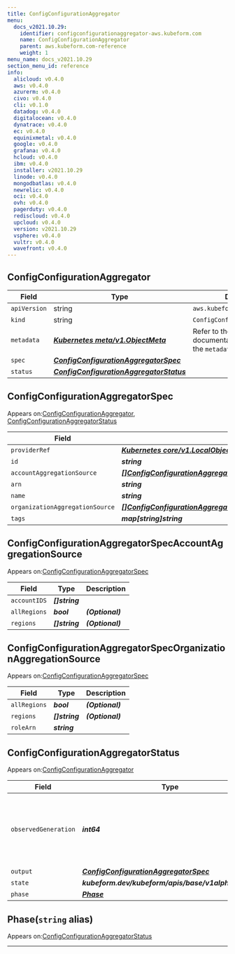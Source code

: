 ```yaml
---
title: ConfigConfigurationAggregator
menu:
  docs_v2021.10.29:
    identifier: configconfigurationaggregator-aws.kubeform.com
    name: ConfigConfigurationAggregator
    parent: aws.kubeform.com-reference
    weight: 1
menu_name: docs_v2021.10.29
section_menu_id: reference
info:
  alicloud: v0.4.0
  aws: v0.4.0
  azurerm: v0.4.0
  civo: v0.4.0
  cli: v0.1.0
  datadog: v0.4.0
  digitalocean: v0.4.0
  dynatrace: v0.4.0
  ec: v0.4.0
  equinixmetal: v0.4.0
  google: v0.4.0
  grafana: v0.4.0
  hcloud: v0.4.0
  ibm: v0.4.0
  installer: v2021.10.29
  linode: v0.4.0
  mongodbatlas: v0.4.0
  newrelic: v0.4.0
  oci: v0.4.0
  ovh: v0.4.0
  pagerduty: v0.4.0
  rediscloud: v0.4.0
  upcloud: v0.4.0
  version: v2021.10.29
  vsphere: v0.4.0
  vultr: v0.4.0
  wavefront: v0.4.0
---
```


## ConfigConfigurationAggregator
| Field | Type | Description |
| ------ | ----- | ----------- |
| `apiVersion` | string | `aws.kubeform.com/v1alpha1` |
|    `kind` | string | `ConfigConfigurationAggregator` |
| `metadata` | ***[Kubernetes meta/v1.ObjectMeta](https://v1-18.docs.kubernetes.io/docs/reference/generated/kubernetes-api/v1.18/#objectmeta-v1-meta)***|Refer to the Kubernetes API documentation for the fields of the `metadata` field.|
| `spec` | ***[ConfigConfigurationAggregatorSpec](#configconfigurationaggregatorspec)***||
| `status` | ***[ConfigConfigurationAggregatorStatus](#configconfigurationaggregatorstatus)***||
## ConfigConfigurationAggregatorSpec

Appears on:[ConfigConfigurationAggregator](#configconfigurationaggregator), [ConfigConfigurationAggregatorStatus](#configconfigurationaggregatorstatus)

| Field | Type | Description |
| ------ | ----- | ----------- |
| `providerRef` | ***[Kubernetes core/v1.LocalObjectReference](https://v1-18.docs.kubernetes.io/docs/reference/generated/kubernetes-api/v1.18/#localobjectreference-v1-core)***||
| `id` | ***string***||
| `accountAggregationSource` | ***[[]ConfigConfigurationAggregatorSpecAccountAggregationSource](#configconfigurationaggregatorspecaccountaggregationsource)***| ***(Optional)*** |
| `arn` | ***string***| ***(Optional)*** |
| `name` | ***string***||
| `organizationAggregationSource` | ***[[]ConfigConfigurationAggregatorSpecOrganizationAggregationSource](#configconfigurationaggregatorspecorganizationaggregationsource)***| ***(Optional)*** |
| `tags` | ***map[string]string***| ***(Optional)*** |
## ConfigConfigurationAggregatorSpecAccountAggregationSource

Appears on:[ConfigConfigurationAggregatorSpec](#configconfigurationaggregatorspec)

| Field | Type | Description |
| ------ | ----- | ----------- |
| `accountIDS` | ***[]string***||
| `allRegions` | ***bool***| ***(Optional)*** |
| `regions` | ***[]string***| ***(Optional)*** |
## ConfigConfigurationAggregatorSpecOrganizationAggregationSource

Appears on:[ConfigConfigurationAggregatorSpec](#configconfigurationaggregatorspec)

| Field | Type | Description |
| ------ | ----- | ----------- |
| `allRegions` | ***bool***| ***(Optional)*** |
| `regions` | ***[]string***| ***(Optional)*** |
| `roleArn` | ***string***||
## ConfigConfigurationAggregatorStatus

Appears on:[ConfigConfigurationAggregator](#configconfigurationaggregator)

| Field | Type | Description |
| ------ | ----- | ----------- |
| `observedGeneration` | ***int64***| ***(Optional)*** Resource generation, which is updated on mutation by the API Server.|
| `output` | ***[ConfigConfigurationAggregatorSpec](#configconfigurationaggregatorspec)***| ***(Optional)*** |
| `state` | ***kubeform.dev/kubeform/apis/base/v1alpha1.State***| ***(Optional)*** |
| `phase` | ***[Phase](#phase)***| ***(Optional)*** |
## Phase(`string` alias)

Appears on:[ConfigConfigurationAggregatorStatus](#configconfigurationaggregatorstatus)

---
